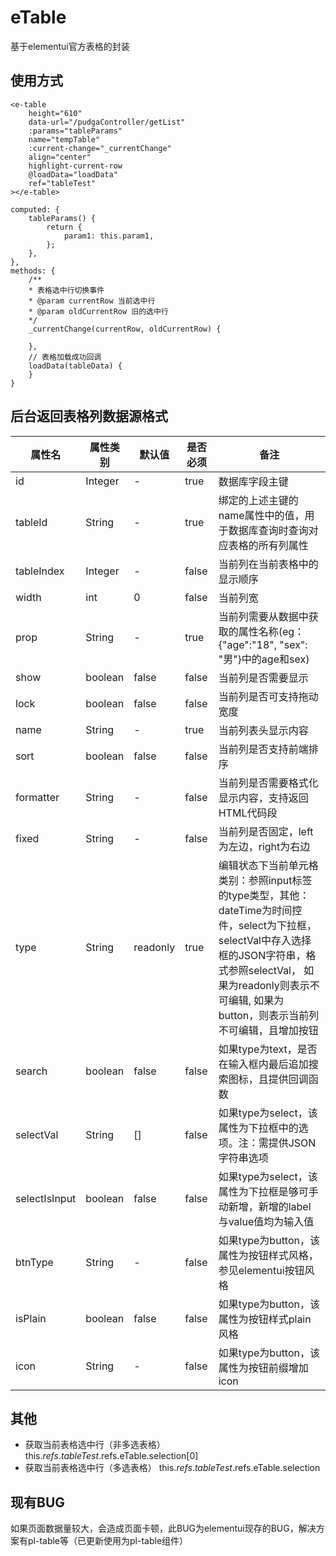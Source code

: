 # eTable
基于elementui官方表格的封装
## 使用方式
```vue
<e-table
    height="610"
    data-url="/pudgaController/getList"
    :params="tableParams"
    name="tempTable"
    :current-change="_currentChange"
    align="center"
    highlight-current-row
    @loadData="loadData"
    ref="tableTest"
></e-table>

computed: {
    tableParams() {
        return {
            param1: this.param1,
        };
    },
},
methods: {
    /**
    * 表格选中行切换事件
    * @param currentRow 当前选中行
    * @param oldCurrentRow 旧的选中行
    */
    _currentChange(currentRow, oldCurrentRow) {
        
    },
    // 表格加载成功回调
    loadData(tableData) {
    }
}
```
## 后台返回表格列数据源格式

| 属性名 | 属性类别 | 默认值 | 是否必须 | 备注 | 
|  ----  | ----  | ----  | ----  | ---- |
| id | Integer | - | true | 数据库字段主键 | 
| tableId | String | - | true | 绑定的上述主键的name属性中的值，用于数据库查询时查询对应表格的所有列属性 |
| tableIndex | Integer | - | false | 当前列在当前表格中的显示顺序 |
| width | int | 0 | false | 当前列宽 |
| prop | String | - | true | 当前列需要从数据中获取的属性名称(eg：{"age":"18", "sex": "男"}中的age和sex) |
| show | boolean | false | false | 当前列是否需要显示 |
| lock | boolean | false | false | 当前列是否可支持拖动宽度 |
| name | String | - | true | 当前列表头显示内容 |
| sort | boolean | false | false | 当前列是否支持前端排序 |
| formatter | String | - | false | 当前列是否需要格式化显示内容，支持返回HTML代码段 |
| fixed | String | - | false | 当前列是否固定，left为左边，right为右边 |
| type | String | readonly | true | 编辑状态下当前单元格类别：参照input标签的type类型，其他： dateTime为时间控件，select为下拉框，selectVal中存入选择框的JSON字符串，格式参照selectVal， 如果为readonly则表示不可编辑, 如果为button，则表示当前列不可编辑，且增加按钮 |
| search | boolean | false | false | 如果type为text，是否在输入框内最后追加搜索图标，且提供回调函数 |
| selectVal | String | [] | false | 如果type为select，该属性为下拉框中的选项。注：需提供JSON字符串选项 |
| selectIsInput | boolean | false | false | 如果type为select，该属性为下拉框是够可手动新增，新增的label与value值均为输入值|
| btnType | String | - | false | 如果type为button，该属性为按钮样式风格，参见elementui按钮风格 |
| isPlain | boolean | false | false | 如果type为button，该属性为按钮样式plain风格 |
| icon | String | - | false | 如果type为button，该属性为按钮前缀增加icon |


## 其他
- 获取当前表格选中行（非多选表格）              this.$refs.tableTest.$refs.eTable.selection[0]
- 获取当前表格选中行（多选表格）                this.$refs.tableTest.$refs.eTable.selection


## 现有BUG
如果页面数据量较大，会造成页面卡顿，此BUG为elementui现存的BUG，解决方案有pl-table等（已更新使用为pl-table组件）
